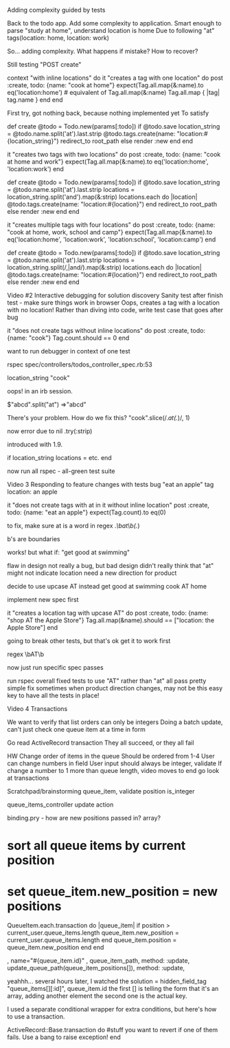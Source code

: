 Adding complexity guided by tests

Back to the todo app.
Add some complexity to application.
Smart enough to parse "study at home", understand location is home
Due to following "at"
tags(location: home, location: work)

So... adding complexity. What happens if mistake? How to recover?

Still testing "POST create"

context "with inline locations" do
	it "creates a tag with one location" do
		post :create, todo: {name: "cook at home"}
		expect(Tag.all.map{&:name).to eq('location:home')
		# equivalent of Tag.all.map(&:name) Tag.all.map { |tag| tag.name }
	end
end

First try, got nothing back, because nothing implemented yet
To satisfy

def create
	@todo = Todo.new(params[:todo])
	if @todo.save
		location_string = @todo.name.split('at').last.strip
		@todo.tags.create(name: "location:#{location_string}")
		redirect_to root_path
	else
		render :new
	end
end

it "creates two tags with two locations" do
	post :create, todo: {name: "cook at home and work"}
	expect(Tag.all.map{&:name).to eq('location:home', 'location:work')
end

def create
	@todo = Todo.new(params[:todo])
	if @todo.save
		location_string = @todo.name.split('at').last.strip
		locations = location_string.split('and').map(&:strip)
		locations.each do |location|
			@todo.tags.create(name: "location:#{location}")
		end
		redirect_to root_path
	else
		render :new
	end
end

it "creates multiple tags with four locations" do
	post :create, todo: {name: "cook at home, work, school and camp"}
	expect(Tag.all.map{&:name).to eq('location:home', 'location:work', 'location:school', 'location:camp')
end

def create
	@todo = Todo.new(params[:todo])
	if @todo.save
		location_string = @todo.name.split('at').last.strip
		locations = location_string.split(/\,|and/).map(&:strip)
		locations.each do |location|
			@todo.tags.create(name: "location:#{location}")
		end
		redirect_to root_path
	else
		render :new
	end
end

Video #2
Interactive debugging for solution discovery 
Sanity test after finish test - make sure things work in browser
Oops, creates a tag with a location with no location!
Rather than diving into code, write test case that goes after bug

it "does not create tags without inline locations" do
	post :create, todo: {name: "cook"}
	Tag.count.should == 0
end

want to run debugger in context of one test

rspec spec/controllers/todos_controller_spec.rb:53

location_string 
"cook"

oops! 
in an irb session.

$"abcd".split("at")
=>"abcd"

There's your problem. How do we fix this?
"cook".slice(/.*at(.*)/, 1)

now error due to nil
.try(:strip)

introduced with 1.9.

if location_string
	locations = etc.
end

now run all rspec - all-green test suite

Video 3 
Responding to feature changes with tests
bug "eat an apple"
tag
location: an apple

it "does not create tags with at in it without inline location"
post :create, todo: {name: "eat an apple"}
expect(Tag.count).to eq(0)

to fix, make sure at is a word
in regex
.*\bat\b(.*)

b's are boundaries

works!
but what if: 
"get good at swimming"

flaw in design
not really a bug, but bad design
didn't really think that "at" might not indicate location
need a new direction for product

decide to use upcase AT instead
get good at swimming
cook AT home

implement new spec first

it "creates a location tag with upcase AT" do
	post :create, todo: {name: "shop AT the Apple Store"}
	Tag.all.map(&name).should == ["location: the Apple Store"]
end

going to break other tests, but that's ok
get it to work first

regex
\bAT\b

now just run specific spec
passes

run rspec overall
fixed tests to use "AT" rather than "at"
all pass
pretty simple fix
sometimes when product direction changes, may not be this easy
key to have all the tests in place!

Video 4
Transactions

We want to verify that list orders can only be integers
Doing a batch update, can't just check one queue item at a time in form

Go read ActiveRecord transaction
They all succeed, or they all fail

HW
Change order of items in the queue
Should be ordered from 1-4
User can change numbers in field
User input should always be integer, validate
If change a number to 1 more than queue length, video moves to end
go look at transactions

Scratchpad/brainstorming
queue_item, validate position is_integer

queue_items_controller
update action

binding.pry - how are new positions passed in? array?
# sort all queue items by current position
# set queue_item.new_position = new positions
QueueItem.each.transaction do |queue_item|
	if position > current_user.queue_items.length
		queue_item.new_position = current_user.queue_items.length
	end
	queue_item.position = queue_item.new_position
	end
end

, name="#{queue_item.id}"
, queue_item_path, method: :update,
update_queue_path(queue_item_positions[]), method: :update, 

yeahhh... several hours later, I watched the solution
 = hidden_field_tag "queue_items[][:id]", queue_item.id
 the first [] is telling the form that it's an array, adding another element
 the second one is the actual key.

I used a separate conditional wrapper for extra conditions, but here's how to use a transaction.

ActiveRecord::Base.transaction do
  #stuff you want to revert if one of them fails. Use a bang to raise exception!
end